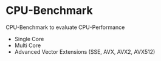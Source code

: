 # CPU-Benchmark

CPU-Benchmark to evaluate CPU-Performance
- Single Core
- Multi Core
- Advanced Vector Extensions (SSE, AVX, AVX2, AVX512)
